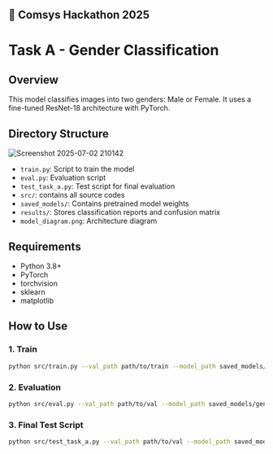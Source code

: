 🚀 Comsys Hackathon 2025
-------------------------

# Task A - Gender Classification 

## Overview
This model classifies images into two genders: Male or Female. It uses a fine-tuned ResNet-18 architecture with PyTorch.

## Directory Structure
![Screenshot 2025-07-02 210142](https://github.com/user-attachments/assets/37b00af5-4163-423b-b953-ad8cb04ac845)

- `train.py`: Script to train the model
- `eval.py`: Evaluation script
- `test_task_a.py`: Test script for final evaluation
- `src/`: contains all source codes 
- `saved_models/`: Contains pretrained model weights
- `results/`: Stores classification reports and confusion matrix
- `model_diagram.png`: Architecture diagram


## Requirements
- Python 3.8+
- PyTorch
- torchvision
- sklearn
- matplotlib

## How to Use

### 1. Train
```bash
python src/train.py --val_path path/to/train --model_path saved_models/gender_classifier_v1.pth
```
### 2. Evaluation
```bash
python src/eval.py --val_path path/to/val --model_path saved_models/gender_classifier_v1.pth
```
### 3. Final Test Script
```bash
python src/test_task_a.py --val_path path/to/val --model_path saved_models/gender_classifier_v1.pth
```

